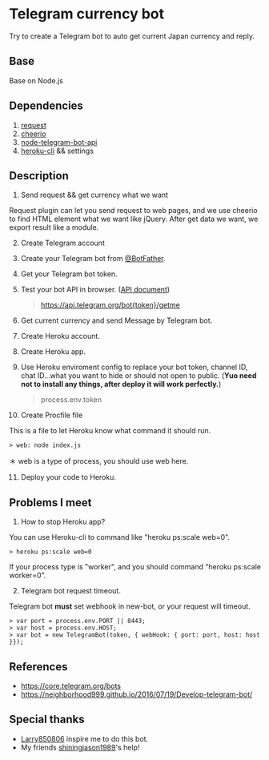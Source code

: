 # Telegram currency bot

Try to create a Telegram bot to auto get current Japan currency and reply.

## Base

Base on Node.js

## Dependencies

1. [request](https://github.com/request/request)
2. [cheerio](https://github.com/cheeriojs/cheerio)
3. [node-telegram-bot-api](https://github.com/yagop/node-telegram-bot-api)
4. [heroku-cli](https://github.com/heroku/cli) && settings

## Description

1. Send request && get currency what we want

Request plugin can let you send request to web pages, and we use cheerio to find HTML element what we want like jQuery. After get data we want, we export result like a module.

2. Create Telegram account
3. Create your Telegram bot from [@BotFather](https://telegram.me/BotFather).
4. Get your Telegram bot token.
5. Test your bot API in browser. ([API document](https://core.telegram.org/bots/api/))

    > https://api.telegram.org/bot{token}/getme

6. Get current currency and send Message by Telegram bot.
7. Create Heroku account.
8. Create Heroku app.
9. Use Heroku enviroment config to replace your bot token, channel ID, chat ID...what you want to hide or should not open to public. (**Yuo need not to install any things, after deploy it will work perfectly.**)

    > process.env.token

10. Create Procfile file

This is a file to let Heroku know what command it should run.

    > web: node index.js

＊ web is a type of process, you should use web here.

11. Deploy your code to Heroku.

## Problems I meet

1. How to stop Heroku app?

You can use Heroku-cli to command like "heroku ps:scale web=0".

    > heroku ps:scale web=0

If your process type is "worker", and you should command "heroku ps:scale worker=0".

2. Telegram bot request timeout.

Telegram bot **must** set webhook in new-bot, or your request will timeout.

    > var port = process.env.PORT || 8443;
    > var host = process.env.HOST;
    > var bot = new TelegramBot(token, { webHook: { port: port, host: host }});

## References

* https://core.telegram.org/bots
* https://neighborhood999.github.io/2016/07/19/Develop-telegram-bot/

## Special thanks

* [Larry850806](https://github.com/Larry850806) inspire me to do this bot.
* My friends [shiningjason1989](https://github.com/shiningjason1989)'s help!
